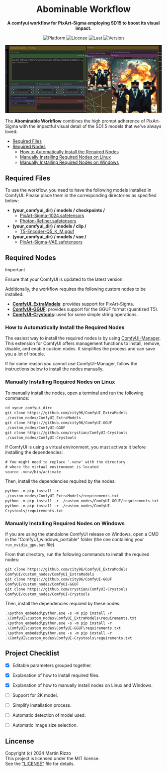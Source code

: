 <div align="center">

# Abominable Workflow
**A comfyui workflow for PixArt-Sigma employing SD15 to boost its visual impact.**

<p>
<img alt="Platform" src="https://img.shields.io/badge/platform-ComfyUI-33F">
<img alt="License"  src="https://img.shields.io/github/license/martin-rizzo/AbominableWorkflow?color=11D">
<img alt="Last"     src="https://img.shields.io/github/last-commit/martin-rizzo/AbominableWorkflow">
<img alt="Version"  src="https://img.shields.io/github/v/tag/martin-rizzo/AbominableWorkflow?label=version">
</p>

![Abominable Screenshot](examples/abominable_screenshot.jpg)

</div>

The **Abominable Workflow** combines the high prompt adherence of PixArt-Sigma
with the impactful visual detail of the SD1.5 models that we've always loved.

 * [Required Files](#required-files)
 * [Required Nodes](#required-nodes)
   * [How to Automatically Install the Required Nodes](#how-to-automatically-install-the-required-nodes)
   * [Manually Installing Required Nodes on Linux](#manually-installing-required-nodes-on-linux)
   * [Manually Installing Required Nodes on Windows](#manually-installing-required-nodes-on-windows)


## Required Files

To use the workflow, you need to have the following models installed in ComfyUI.
Please place them in the corresponding directories as specified below:

 * __(your_comfyui_dir) / models / checkpoints /__
   * [PixArt-Sigma-1024.safetensors](
     https://huggingface.co/martin-rizzo/AbominableWorkflow/tree/main/checkpoints)
   * [Photon-Refiner.safetensors](
     https://huggingface.co/martin-rizzo/AbominableWorkflow/tree/main/checkpoints)
 * __(your_comfyui_dir) / models / clip /__
   * [T5-Encoder-Q5_K_M.gguf](
     https://huggingface.co/martin-rizzo/AbominableWorkflow/tree/main/clip)
 * __(your_comfyui_dir) / models / vae /__
   * [PixArt-Sigma-VAE.safetensors](
     https://huggingface.co/martin-rizzo/AbominableWorkflow/tree/main/vae)


## Required Nodes

> [!IMPORTANT]
> Ensure that your ComfyUI is updated to the latest version.

Additionally, the workflow requires the following custom nodes to be installed:
 * [__ComfyUI_ExtraModels__](
   https://github.com/city96/ComfyUI_ExtraModels): provides support for PixArt-Sigma.
 * [__ComfyUI-GGUF__](
   https://github.com/city96/ComfyUI-GGUF): provides support for the GGUF format (quantized T5).
 * [__ComfyUI-Crystools__](
   https://github.com/crystian/ComfyUI-Crystools): used for some simple string operations.

### How to Automatically Install the Required Nodes

The easiest way to install the required nodes is by using [ComfyUI-Manager](https://github.com/ltdrdata/ComfyUI-Manager).
This extension for ComfyUI offers management functions to install, remove,
disable, and enable custom nodes. It simplifies the process and can save you
a lot of trouble.

If for some reason you cannot use ComfyUI-Manager, follow the instructions
below to install the nodes manually.

### Manually Installing Required Nodes on Linux

To manually install the nodes, open a terminal and run the following commands:
```
cd <your_comfyui_dir>
git clone https://github.com/city96/ComfyUI_ExtraModels ./custom_nodes/ComfyUI_ExtraModels
git clone https://github.com/city96/ComfyUI-GGUF        ./custom_nodes/ComfyUI-GGUF
git clone https://github.com/crystian/ComfyUI-Crystools ./custom_nodes/ComfyUI-Crystools
```

If ComfyUI is using a virtual environment, you must activate it before installing
the dependencies:
```
# You might need to replace '.venv' with the directory
# where the virtual environment is located
source .venv/bin/activate
```

Then, install the dependencies required by the nodes:
```
python -m pip install -r ./custom_nodes/ComfyUI_ExtraModels/requirements.txt
python -m pip install -r ./custom_nodes/ComfyUI-GGUF/requirements.txt
python -m pip install -r ./custom_nodes/ComfyUI-Crystools/requirements.txt
```

### Manually Installing Required Nodes on Windows

If you are using the standalone ComfyUI release on Windows, open a CMD in
the "ComfyUI_windows_portable" folder (the one containing your `run_nvidia_gpu.bat`
file).

From that directory, run the following commands to install the required nodes:
```
git clone https://github.com/city96/ComfyUI_ExtraModels ComfyUI/custom_nodes/ComfyUI_ExtraModels
git clone https://github.com/city96/ComfyUI-GGUF        ComfyUI/custom_nodes/ComfyUI-GGUF
git clone https://github.com/crystian/ComfyUI-Crystools ComfyUI/custom_nodes/ComfyUI-Crystools
```

Then, install the dependencies required by these nodes:
```
.\python_embeded\python.exe -s -m pip install -r .\ComfyUI\custom_nodes\ComfyUI_ExtraModels\requirements.txt
.\python_embeded\python.exe -s -m pip install -r .\ComfyUI\custom_nodes\ComfyUI-GGUF\requirements.txt
.\python_embeded\python.exe -s -m pip install -r .\ComfyUI\custom_nodes\ComfyUI-Crystools\requirements.txt
```


## Project Checklist

- [x] Editable parameters grouped together.
- [x] Explanation of how to install required files.
- [x] Explanation of how to manually install nodes on Linux and Windows.
- [ ] Support for 2K model.
- [ ] Simplify installation process.
- [ ] Automatic detection of model used.
- [ ] Automatic image size selection.


## Lincense

Copyright (c) 2024 Martin Rizzo  
This project is licensed under the MIT license.  
See the ["LICENSE"](LICENSE) file for details.

